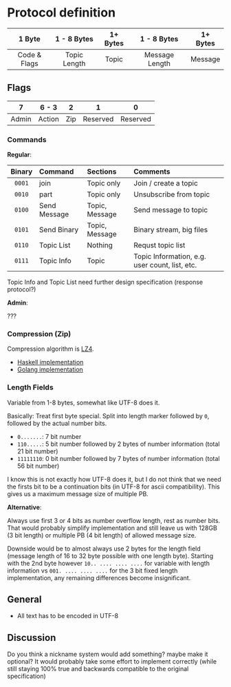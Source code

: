 # Protocol definition

| 1 Byte       | 1 - 8 Bytes   | 1+ Bytes | 1 - 8 Bytes      | 1+ Bytes |
| :----------: | :-----------: | :------: | :--------------: | :------: |
| Code & Flags | Topic Length  | Topic    | Message Length   | Message  |

## Flags
| 7     | 6 - 3  | 2   | 1        | 0        |
| :---: | :----: | :-: | :------: | :------: |
| Admin | Action | Zip | Reserved | Reserved |


### Commands
**Regular**:

| Binary | Command      | Sections       | Comments                                       |
| :---:  | :---         | :---           | :---                                           |
| `0001` | join         | Topic only     | Join / create a topic                          |
| `0010` | part         | Topic only     | Unsubscribe from topic                         |
| `0100` | Send Message | Topic, Message | Send message to topic                          |
| `0101` | Send Binary  | Topic, Message | Binary stream, big files                       |
| `0110` | Topic List   | Nothing        | Requst topic list                              |
| `0111` | Topic Info   | Topic          | Topic Information, e.g. user count, list, etc. |

Topic Info and Topic List need further design specification (response protocol?)

**Admin**:

???

### Compression (Zip)
Compression algorithm is [LZ4](https://code.google.com/p/lz4/).
- [Haskell implementation](http://hackage.haskell.org/package/lz4-0.2.2)
- [Golang implementation](https://github.com/salviati/go-lz4)

### Length Fields
Variable from 1-8 bytes, somewhat like UTF-8 does it.

Basically: Treat first byte special. Split into length marker followed by `0`,
followed by the actual number bits.

- `0.......`: 7 bit number
- `110.....`: 5 bit number followed by 2 bytes of number information
  (total 21 bit number)
- `11111110`: 0 bit number followed by 7 bytes of number information
  (total 56 bit number)

I know this is not exactly how UTF-8 does it, but I do not think that we need
the firsts bit to be a continuation bits (in UTF-8 for ascii
compatibility). This gives us a maximum message size of multiple PB.


**Alternative**:

Always use first 3 or 4 bits as number overflow length, rest as number
bits. That would probably simplify implementation and still leave us with 128GB
(3 bit length) or multiple PB (4 bit length) of allowed message size.

Downside would be to almost always use 2 bytes for the length field (message
length of 16 to 32 byte possible with one length byte). Starting with the 2nd
byte however `10.. .... .... ....` for variable with length information vs
`001. .... .... ....` for the 3 bit fixed length implementation, any remaining
differences become insignificant.

## General
- All text has to be encoded in UTF-8

## Discussion
Do you think a nickname system would add something? maybe make it optional? It
would probably take some effort to implement correctly (while still staying 100%
true and backwards compatible to the original specification)
